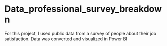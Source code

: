 # Data_professional_survey_breakdown
For this project, I used public data from a survey of people about their job satisfaction. Data was converted and visualized in Power BI
